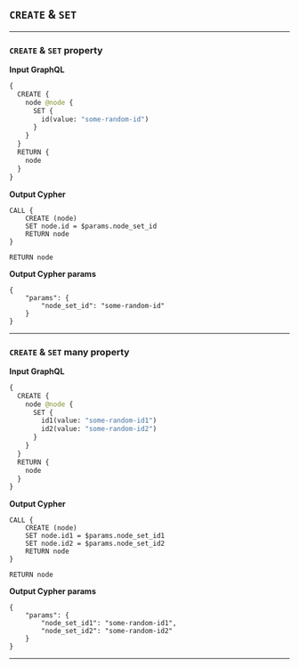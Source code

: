 ## `CREATE` & `SET`

---

### `CREATE` & `SET` property

**Input GraphQL**

```graphql
{
  CREATE {
    node @node {
      SET {
        id(value: "some-random-id")
      }
    }
  }
  RETURN {
    node
  }
}
```

**Output Cypher**

```cypher
CALL {
    CREATE (node)
    SET node.id = $params.node_set_id
    RETURN node
}

RETURN node
```

**Output Cypher params**

```params
{
    "params": {
        "node_set_id": "some-random-id"
    }
}
```

---

### `CREATE` & `SET` many property

**Input GraphQL**

```graphql
{
  CREATE {
    node @node {
      SET {
        id1(value: "some-random-id1")
        id2(value: "some-random-id2")
      }
    }
  }
  RETURN {
    node
  }
}
```

**Output Cypher**

```cypher
CALL {
    CREATE (node)
    SET node.id1 = $params.node_set_id1
    SET node.id2 = $params.node_set_id2
    RETURN node
}

RETURN node
```

**Output Cypher params**

```params
{
    "params": {
        "node_set_id1": "some-random-id1",
        "node_set_id2": "some-random-id2"
    }
}
```

---
